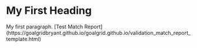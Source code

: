 <html>
<body>

<h1>My First Heading</h1>
<p>My first paragraph. [Test Match Report](https://goalgridbryant.github.io/goalgrid.github.io/validation_match_report_template.html)</p>

</body>
</html>
